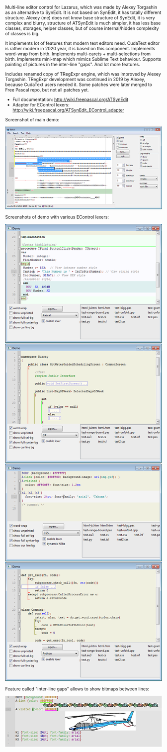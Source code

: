 Multi-line editor control for Lazarus, which was made by Alexey Torgashin
as an alternative to SynEdit. It is not based on SynEdit, it has totally different structure.
Alexey (me) does not know base structure of SynEdit, it is very complex and blurry,
structure of ATSynEdit is much simpler, it has less base classes, storages, helper classes,
but of course internal/hidden complexity of classes is big.

It implements lot of features that modern text editors need.
CudaText editor is rather modern in 2020 year, it is based on this component.
Implements word-wrap from birth.
Implements multi-carets + multi-selections from birth.
Implements mini-map which mimics Sublime Text behaviour.
Supports painting of pictures in the inter-line "gaps".
And lot more features.

Includes renamed copy of TRegExpr engine, which was improved by Alexey Torgashin.
TRegExpr development was continued in 2019 by Alexey, because CudaText users needed it.
Some patches were later merged to Free Pascal repo, but not all patches yet.

- Full documentation: http://wiki.freepascal.org/ATSynEdit
- Adapter for EControl lexers: http://wiki.freepascal.org/ATSynEdit_EControl_adapter

Screenshot of main demo:

![img](img/screen.png?raw=true)

Screenshots of demo with various EControl lexers:

![img](img/syntax_pas.png?raw=true)
![img](img/syntax_cs.png?raw=true)
![img](img/syntax_css.png?raw=true)
![img](img/syntax_py.png?raw=true)

Feature called "inter-line gaps" allows to show bitmaps between lines:

![img](img/pics.png?raw=true)

